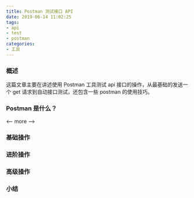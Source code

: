 ```yaml
---
title: Postman 测试接口 API
date: 2019-06-14 11:02:25
tags:
- api
- test
- postman
categories:
- 工具
---
```


### 概述
这篇文章主要在讲述使用 Postman 工具测试 api 接口的操作，从最基础的发送一个 get 请求到自动接口测试，还包含一些 postman 的使用技巧。

### Postman 是什么？


<-- more -->

### 基础操作

### 进阶操作

### 高级操作

### 小结


